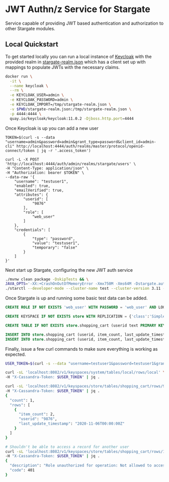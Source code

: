 # JWT Authn/z Service for Stargate

Service capable of providing JWT based authentication and authorization to other Stargate modules.

## Local Quickstart

To get started locally you can run a local instance of [Keycloak](https://www.keycloak.org/) with
the provided realm in [stargate-realm.json](../testing/src/test/resources/stargate-realm.json) which has 
a client set up with mappings to populate JWTs with the necessary claims. 

```sh
docker run \
  -it \
  --name keycloak \
  --rm \
  -e KEYCLOAK_USER=admin \
  -e KEYCLOAK_PASSWORD=admin \
  -e KEYCLOAK_IMPORT=/tmp/stargate-realm.json \
  -v $PWD/stargate-realm.json:/tmp/stargate-realm.json \
  -p 4444:4444 \
  quay.io/keycloak/keycloak:11.0.2 -Djboss.http.port=4444
```

Once Keycloak is up you can add a new user

```shell
TOKEN=$(curl -s --data "username=admin&password=admin&grant_type=password&client_id=admin-cli" http://localhost:4444/auth/realms/master/protocol/openid-connect/token | jq -r '.access_token')

curl -L -X POST 'http://localhost:4444/auth/admin/realms/stargate/users' \
-H "Content-Type: application/json" \
-H "Authorization: bearer $TOKEN" \
--data-raw '{
    "username": "testuser1",
    "enabled": true,
    "emailVerified": true,
    "attributes": {
        "userid": [
            "9876"
        ],
        "role": [
            "web_user"
        ]
    },
    "credentials": [
        {
            "type": "password",
            "value": "testuser1",
            "temporary": "false"
        }
    ]
}'
```

Next start up Stargate, configuring the new JWT auth service 

```sh
./mvnw clean package -DskipTests && \
JAVA_OPTS='-XX:+CrashOnOutOfMemoryError -Xmx750M -Xms64M -Dstargate.auth_id=AuthJwtService -Dstargate.auth.jwt_provider_url=http://localhost:4444/auth/realms/stargate/protocol/openid-connect/certs' \
./starctl --developer-mode --cluster-name test --cluster-version 3.11 --enable-auth
```


Once Stargate is up and running some basic test data can be added.

```sql
CREATE ROLE IF NOT EXISTS 'web_user' WITH PASSWORD = 'web_user' AND LOGIN = TRUE;

CREATE KEYSPACE IF NOT EXISTS store WITH REPLICATION = {'class':'SimpleStrategy', 'replication_factor':'1'};

CREATE TABLE IF NOT EXISTS store.shopping_cart (userid text PRIMARY KEY, item_count int, last_update_timestamp timestamp);

INSERT INTO store.shopping_cart (userid, item_count, last_update_timestamp) VALUES ('9876', 2, toTimeStamp(toDate(now())));
INSERT INTO store.shopping_cart (userid, item_count, last_update_timestamp) VALUES ('1234', 5, toTimeStamp(toDate(now())));
```

Finally, issue a few curl commands to make sure everything is working as expected.

```sh
USER_TOKEN=$(curl -s --data "username=testuser1&password=testuser1&grant_type=password&client_id=user-service" http://localhost:4444/auth/realms/stargate/protocol/openid-connect/token | jq -r '.access_token')

curl -sL 'localhost:8082/v1/keyspaces/system/tables/local/rows/local' \
-H "X-Cassandra-Token: $USER_TOKEN" | jq .

curl -sL 'localhost:8082/v1/keyspaces/store/tables/shopping_cart/rows/9876' \
-H "X-Cassandra-Token: $USER_TOKEN" | jq .
{
  "count": 1,
  "rows": [
    {
      "item_count": 2,
      "userid": "9876",
      "last_update_timestamp": "2020-11-06T00:00:00Z"
    }
  ]
}

# Shouldn't be able to access a record for another user
curl -sL 'localhost:8082/v1/keyspaces/store/tables/shopping_cart/rows/1234' \
-H "X-Cassandra-Token: $USER_TOKEN" | jq .
{
  "description": "Role unauthorized for operation: Not allowed to access this resource",
  "code": 401
}
```